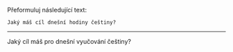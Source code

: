 Přeformuluj následující text:

```
Jaký máš cíl dnešní hodiny češtiny?
```

---

<!-- chatcmpl-748VOHToQHYpSHcWJJyDSz2graVhq -->

Jaký cíl máš pro dnešní vyučování češtiny?